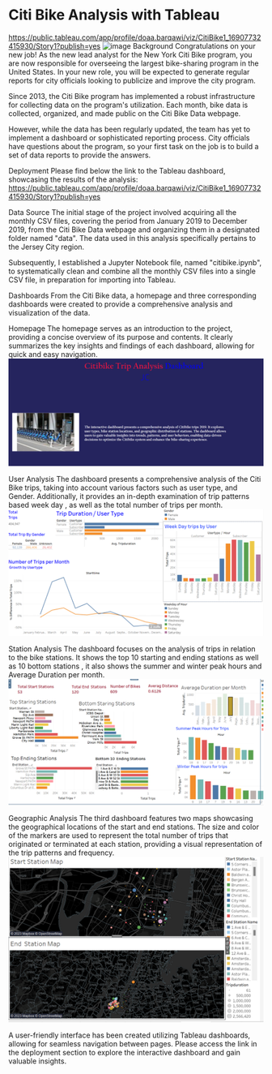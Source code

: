 # Citi Bike Analysis with Tableau
https://public.tableau.com/app/profile/doaa.barqawi/viz/CitiBike1_16907732415930/Story1?publish=yes
<img width="830" alt="image" src="https://github.com/doaabarq/CitiBike-/assets/126979650/551f9e7a-ea6c-4568-babc-c95a44bbff4e">
Background
Congratulations on your new job! As the new lead analyst for the New York Citi Bike program, you are now responsible for overseeing the largest bike-sharing program in the United States. In your new role, you will be expected to generate regular reports for city officials looking to publicize and improve the city program.

Since 2013, the Citi Bike program has implemented a robust infrastructure for collecting data on the program's utilization. Each month, bike data is collected, organized, and made public on the Citi Bike Data webpage.

However, while the data has been regularly updated, the team has yet to implement a dashboard or sophisticated reporting process. City officials have questions about the program, so your first task on the job is to build a set of data reports to provide the answers.

Deployment
Please find below the link to the Tableau dashboard, showcasing the results of the analysis:
https://public.tableau.com/app/profile/doaa.barqawi/viz/CitiBike1_16907732415930/Story1?publish=yes

Data Source
The initial stage of the project involved acquiring all the monthly CSV files, covering the period from January 2019 to December 2019, from the Citi Bike Data webpage and organizing them in a designated folder named "data". The data used in this analysis specifically pertains to the Jersey City region.

Subsequently, I established a Jupyter Notebook file, named "citibike.ipynb", to systematically clean and combine all the monthly CSV files into a single CSV file, in preparation for importing into Tableau.

Dashboards
From the Citi Bike data, a homepage and three corresponding dashboards were created to provide a comprehensive analysis and visualization of the data.

Homepage
The homepage serves as an introduction to the project, providing a concise overview of its purpose and contents. It clearly summarizes the key insights and findings of each dashboard, allowing for quick and easy navigation.
![Alt text](image.png)

User Analysis
The dashboard presents a comprehensive analysis of the Citi Bike trips, taking into account various factors such as user type, and Gender. Additionally, it provides an in-depth examination of trip patterns based week day , as well as the total number of trips per month.
![Alt text](image-1.png)

Station Analysis
The dashboard focuses on the analysis of trips in relation to the bike stations. It shows the top 10 starting and ending  stations as well as 10  bottom stations , it also shows the summer and winter peak hours and Average Duration per month.
![Alt text](image-2.png)

Geographic Analysis
The third dashboard features two maps showcasing the geographical locations of the start and end stations. The size and color of the markers are used to represent the total number of trips that originated or terminated at each station, providing a visual representation of the trip patterns and frequency.
![Alt text](image-3.png)

A user-friendly interface has been created utilizing Tableau dashboards, allowing for seamless navigation between pages. Please access the link in the deployment section to explore the interactive dashboard and gain valuable insights.